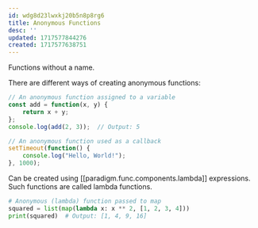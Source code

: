 ```yaml
---
id: wdg8d23lwxkj20b5n8p8rg6
title: Anonymous Functions
desc: ''
updated: 1717577844276
created: 1717577638751
---
```


Functions without a name. 

There are different ways of creating anonymous functions:

```js
// An anonymous function assigned to a variable
const add = function(x, y) {
    return x + y;
};
console.log(add(2, 3));  // Output: 5

// An anonymous function used as a callback
setTimeout(function() {
    console.log("Hello, World!");
}, 1000);

```

Can be created using [[paradigm.func.components.lambda]] expressions. Such functions are called lambda functions.

```python
# Anonymous (lambda) function passed to map
squared = list(map(lambda x: x ** 2, [1, 2, 3, 4]))
print(squared)  # Output: [1, 4, 9, 16]

```


